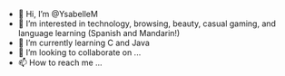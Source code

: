 - 👋 Hi, I’m @YsabelleM
- 👀 I’m interested in technology, browsing, beauty, casual gaming, and language learning (Spanish and Mandarin!)
- 🌱 I’m currently learning C and Java
- 💞️ I’m looking to collaborate on ...
- 📫 How to reach me ...
